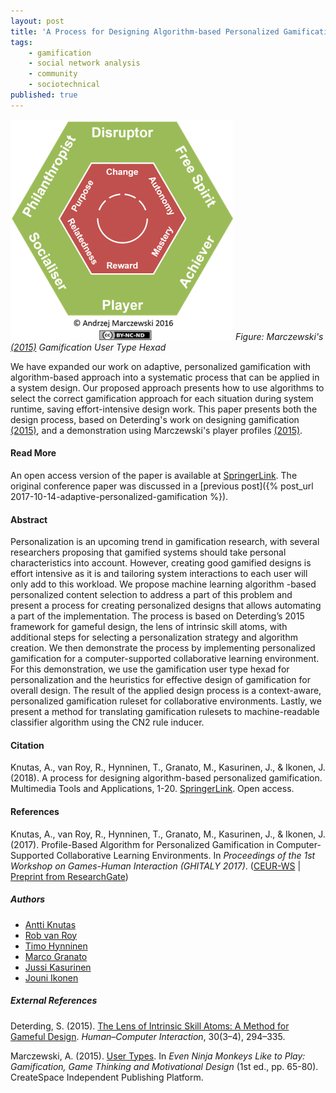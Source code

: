 ```yaml
---
layout: post
title: 'A Process for Designing Algorithm-based Personalized Gamification'
tags:
    - gamification
    - social network analysis
    - community
    - sociotechnical
published: true
---
```


![Figure: Marczewski's (2015) Gamification User Type Hexad](/assets/img/2017-10-14-gamification-hexad-halfsize.png)
*Figure: Marczewski's [(2015)](#external-references) Gamification User Type Hexad*

We have expanded our work on adaptive, personalized gamification with algorithm-based approach into a systematic process that can be applied in a system design. Our proposed approach presents how to use algorithms to select the correct gamification approach for each situation during system runtime, saving effort-intensive design work. This paper presents both the design process, based on Deterding's work on designing gamification [(2015)](#external-references), and a demonstration using Marczewski's player profiles [(2015)](#external-references).

#### Read More
An open access version of the paper is available at [SpringerLink](https://doi.org/10.1007/s11042-018-6913-5). The original conference paper was discussed in a [previous post]({% post_url 2017-10-14-adaptive-personalized-gamification %}).

#### Abstract
Personalization is an upcoming trend in gamification research, with several researchers proposing that gamified systems should take personal characteristics into account. However, creating good gamified designs is effort intensive as it is and tailoring system interactions to each user will only add to this workload. We propose machine learning algorithm -based personalized content selection to address a part of this problem and present a process for creating personalized designs that allows automating a part of the implementation. The process is based on Deterding’s 2015 framework for gameful design, the lens of intrinsic skill atoms, with additional steps for selecting a personalization strategy and algorithm creation. We then demonstrate the process by implementing personalized gamification for a computer-supported collaborative learning environment. For this demonstration, we use the gamification user type hexad for personalization and the heuristics for effective design of gamification for overall design. The result of the applied design process is a context-aware, personalized gamification ruleset for collaborative environments. Lastly, we present a method for translating gamification rulesets to machine-readable classifier algorithm using the CN2 rule inducer.

#### Citation
Knutas, A., van Roy, R., Hynninen, T., Granato, M., Kasurinen, J., & Ikonen, J. (2018). A process for designing algorithm-based personalized gamification. Multimedia Tools and Applications, 1-20. [SpringerLink](https://doi.org/10.1007/s11042-018-6913-5). Open access.

#### References
Knutas, A., van Roy, R., Hynninen, T., Granato, M., Kasurinen, J., & Ikonen, J. (2017). Profile-Based Algorithm for Personalized Gamification in Computer-Supported Collaborative Learning Environments. In *Proceedings of the 1st Workshop on Games-Human Interaction (GHITALY 2017)*. ([CEUR-WS](http://ceur-ws.org/Vol-1956/GHItaly17_paper_07.pdf) | [Preprint from ResearchGate](https://www.researchgate.net/publication/320387170_Profile-Based_Algorithm_for_Personalized_Gamification_in_Computer-Supported_Collaborative_Learning_Environments))

##### Authors
* [Antti Knutas](https://twitter.com/aknutas)
* [Rob van Roy](https://twitter.com/RobvanRoy)
* [Timo Hynninen](https://twitter.com/TimoTHynninen)
* [Marco Granato](https://www.linkedin.com/in/granatomarco/)
* [Jussi Kasurinen](https://twitter.com/jkasurin)
* [Jouni Ikonen](https://twitter.com/jouni_ikonen)


##### External References
Deterding, S. (2015). [The Lens of Intrinsic Skill Atoms: A Method for Gameful Design](http://dx.doi.org/10.1080/07370024.2014.993471). *Human–Computer Interaction*, 30(3–4), 294–335.

Marczewski, A. (2015). [User Types](https://www.gamified.uk/user-types/). In *Even Ninja Monkeys Like to Play: Gamification, Game Thinking and Motivational Design* (1st ed., pp. 65-80). CreateSpace Independent Publishing Platform.